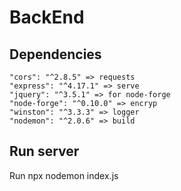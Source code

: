 # BackEnd
## Dependencies

    "cors": "^2.8.5" => requests
    "express": "^4.17.1" => serve
    "jquery": "^3.5.1" => for node-forge
    "node-forge": "^0.10.0" => encryp
    "winston": "^3.3.3" => logger
    "nodemon": "^2.0.6" => build

## Run server

Run npx nodemon index.js